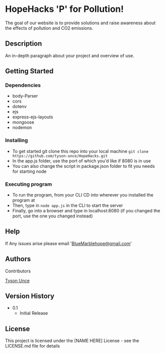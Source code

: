 # HopeHacks 'P' for Pollution!

The goal of our website is to provide solutions and raise awareness about the effects of pollution and CO2 emissions.

## Description

An in-depth paragraph about your project and overview of use.

## Getting Started

### Dependencies

* body-Parser
* cors
* dotenv
* ejs
* express-ejs-layouts
* mongoose
* nodemon

### Installing

* To get started git clone this repo into your local machine ```git clone https://github.com/tyson-unce/HopeHacks.git```
* In the app.js folder, use the port of which you'd like if 8080 is in use
* You can also change the script in package.json folder to fit you needs for starting node

### Executing program

* To run the program, from your CLI CD into wherever you installed the program at
* Then, type in ```node app.js``` in the CLI to start the server
* Finally, go into a browser and type in localhost:8080 (if you changed the port, use the one you changed instead)


## Help

If Any issues arise please email 'BlueMarblehope@gmail.com'


## Authors

Contributors

[Tyson Unce](https://github.com/tyson-unce)


## Version History

* 0.1
    * Initial Release

## License

This project is licensed under the [NAME HERE] License - see the LICENSE.md file for details


